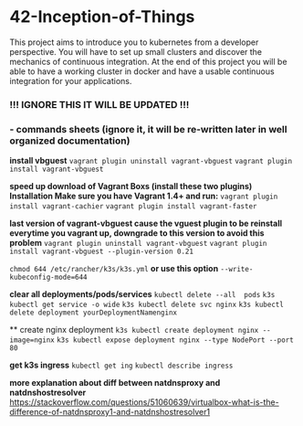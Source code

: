 # 42-Inception-of-Things
This project aims to introduce you to kubernetes from a developer perspective. You will have to set up small clusters and discover the mechanics of continuous integration. At the end of this project you will be able to have a working cluster in docker and have a usable continuous integration for your applications. 

### !!! IGNORE THIS IT WILL BE UPDATED !!!
### - commands sheets (ignore it, it will be re-written later in well organized documentation)
**install vbguest**
`vagrant plugin uninstall vagrant-vbguest`
`vagrant plugin install vagrant-vbguest`

**speed up download of Vagrant Boxs (install these two plugins)**
**Installation Make sure you have Vagrant 1.4+ and run:** 
`vagrant plugin install vagrant-cachier`
`vagrant plugin install vagrant-faster`

**last version of vagrant-vbguest cause the vguest plugin to be reinstall everytime you vagrant up, downgrade to this version to avoid this problem**
`vagrant plugin uninstall vagrant-vbguest`
`vagrant plugin install vagrant-vbguest --plugin-version 0.21`

`chmod 644 /etc/rancher/k3s/k3s.yml`
**or use this option**
`--write-kubeconfig-mode=644`


**clear all deployments/pods/services**
`kubectl delete --all  pods`
`k3s kubectl get service -o wide`
`k3s kubectl delete svc nginx`
`k3s kubectl delete deployment yourDeploymentNamenginx`


** create nginx deployment
`k3s kubectl create deployment nginx --image=nginx`
`k3s kubectl expose deployment nginx --type NodePort --port 80`

**get k3s ingress**
`kubectl get ing`
`kubectl describe ingress`

**more explanation about diff between natdnsproxy and natdnshostresolver**
https://stackoverflow.com/questions/51060639/virtualbox-what-is-the-difference-of-natdnsproxy1-and-natdnshostresolver1

